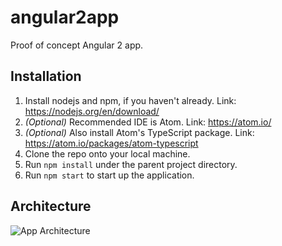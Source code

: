 # angular2app
Proof of concept Angular 2 app.

## Installation
 1. Install nodejs and npm, if you haven't already. Link: https://nodejs.org/en/download/
 2. *(Optional)* Recommended IDE is Atom. Link: https://atom.io/
 3. *(Optional)* Also install Atom's TypeScript package. Link: https://atom.io/packages/atom-typescript
 4. Clone the repo onto your local machine.
 5. Run `npm install` under the parent project directory.
 6. Run `npm start` to start up the application.
 
## Architecture
![App Architecture](https://raw.github.com/EnemyUnited/angular2app/master/resources/arch.png)
